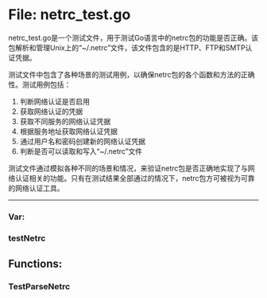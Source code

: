 # File: netrc_test.go

netrc_test.go是一个测试文件，用于测试Go语言中的netrc包的功能是否正确。该包解析和管理Unix上的“~/.netrc”文件，该文件包含的是HTTP、FTP和SMTP认证凭据。

测试文件中包含了各种场景的测试用例，以确保netrc包的各个函数和方法的正确性。测试用例包括：

1. 判断网络认证是否启用
2. 获取网络认证的凭据
3. 获取不同服务的网络认证凭据
4. 根据服务地址获取网络认证凭据
5. 通过用户名和密码创建新的网络认证凭据
6. 判断是否可以读取和写入“~/.netrc”文件

测试文件通过模拟各种不同的场景和情况，来验证netrc包是否正确地实现了与网络认证相关的功能。只有在测试结果全部通过的情况下，netrc包方可被视为可靠的网络认证工具。




---

### Var:

### testNetrc





## Functions:

### TestParseNetrc





